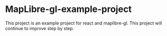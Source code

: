 # MapLibre-gl-example-project

This project is an example project for react and maplibre-gl. This project will continue to improve step by step.
